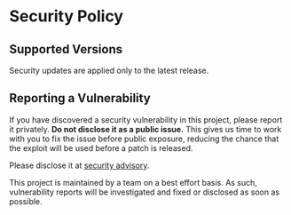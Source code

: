 # Security Policy

## Supported Versions

Security updates are applied only to the latest release.

## Reporting a Vulnerability

If you have discovered a security vulnerability in this project, please report it privately. **Do not disclose it as a public issue.** This gives us time to work with you to fix the issue before public exposure, reducing the chance that the exploit will be used before a patch is released.

Please disclose it at [security advisory](https://github.com/ampproject/amphtml/security/advisories/new).

This project is maintained by a team on a best effort basis. As such, vulnerability reports will be investigated and fixed or disclosed as soon as possible.
